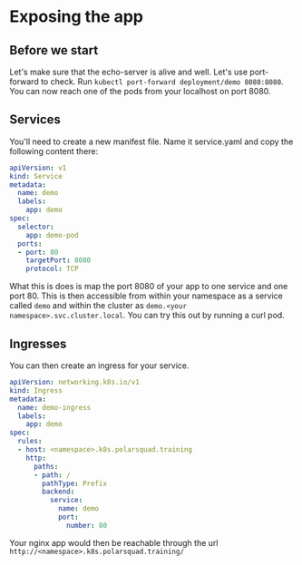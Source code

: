 # Exposing the app

## Before we start

Let's make sure that the echo-server is alive and well. Let's use port-forward to check.
Run `kubectl port-forward deployment/demo 8080:8080`. You can now reach one of the pods from your localhost on port 8080.

## Services

You'll need to create a new manifest file. Name it service.yaml and copy the following content there:
```yaml
apiVersion: v1
kind: Service
metadata:
  name: demo
  labels:
    app: demo
spec:
  selector:
    app: demo-pod
  ports:
  - port: 80
    targetPort: 8080
    protocol: TCP
```

What this is does is map the port 8080 of your app to one service and one port 80. This is then accessible from within your namespace as a service called `demo` and within the cluster as `demo.<your namespace>.svc.cluster.local`. You can try this out by running a curl pod.

## Ingresses

You can then create an ingress for your service.

```yaml
apiVersion: networking.k8s.io/v1
kind: Ingress
metadata:
  name: demo-ingress
  labels:
    app: demo
spec:
  rules:
  - host: <namespace>.k8s.polarsquad.training
    http:
      paths:
      - path: /
        pathType: Prefix
        backend:
          service:
            name: demo
            port:
              number: 80
```

Your nginx app would then be reachable through the url `http://<namespace>.k8s.polarsquad.training/`